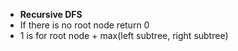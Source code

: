 - **Recursive DFS**
- If there is no root node return 0
- 1 is for root node + max(left subtree, right subtree)


